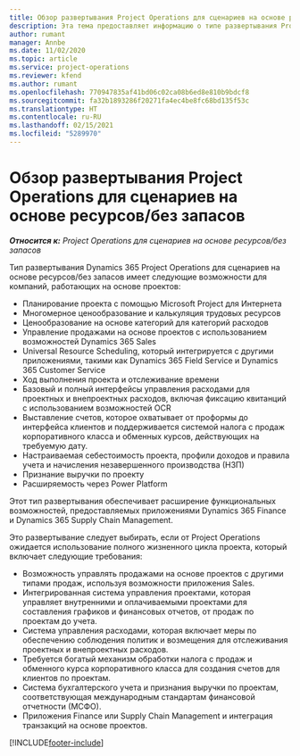 ```yaml
---
title: Обзор развертывания Project Operations для сценариев на основе ресурсов/без запасов
description: Эта тема предоставляет информацию о типе развертывания Project Operations для сценариев на основе ресурсов/без запасов.
author: rumant
manager: Annbe
ms.date: 11/02/2020
ms.topic: article
ms.service: project-operations
ms.reviewer: kfend
ms.author: rumant
ms.openlocfilehash: 770947835af41bd06c02ca08b6ed8e810b9bdcf8
ms.sourcegitcommit: fa32b1893286f20271fa4ec4be8fc68bd135f53c
ms.translationtype: HT
ms.contentlocale: ru-RU
ms.lasthandoff: 02/15/2021
ms.locfileid: "5289970"
---
```

# <a name="project-operations-for-resourcenon-stocked-based-scenarios-deployment-overview"></a>Обзор развертывания Project Operations для сценариев на основе ресурсов/без запасов

_**Относится к:** Project Operations для сценариев на основе ресурсов/без запасов_

Тип развертывания Dynamics 365 Project Operations для сценариев на основе ресурсов/без запасов имеет следующие возможности для компаний, работающих на основе проектов:

- Планирование проекта с помощью Microsoft Project для Интернета
- Многомерное ценообразование и калькуляция трудовых ресурсов
- Ценообразование на основе категорий для категорий расходов
- Управление продажами на основе проектов с использованием возможностей Dynamics 365 Sales
- Universal Resource Scheduling, который интегрируется с другими приложениями, такими как Dynamics 365 Field Service и Dynamics 365 Customer Service
- Ход выполнения проекта и отслеживание времени
- Базовый и полный интерфейсы управления расходами для проектных и внепроектных расходов, включая фиксацию квитанций с использованием возможностей OCR
- Выставление счетов, которое охватывает от проформы до интерфейса клиентов и поддерживается системой налога с продаж корпоративного класса и обменных курсов, действующих на требуемую дату.
- Настраиваемая себестоимость проекта, профили доходов и правила учета и начисления незавершенного производства (НЗП)
- Признание выручки по проекту
- Расширяемость через Power Platform

Этот тип развертывания обеспечивает расширение функциональных возможностей, предоставляемых приложениями Dynamics 365 Finance и Dynamics 365 Supply Chain Management.

Это развертывание следует выбирать, если от Project Operations ожидается использование полного жизненного цикла проекта, который включает следующие требования:

- Возможность управлять продажами на основе проектов с другими типами продаж, используя возможности приложения Sales.
- Интегрированная система управления проектами, которая управляет внутренними и оплачиваемыми проектами для составления графиков и финансовых отчетов, от продаж по проектам до учета.
- Система управления расходами, которая включает меры по обеспечению соблюдения политик и возмещения для отслеживания проектных и внепроектных расходов.
- Требуется богатый механизм обработки налога с продаж и обменного курса корпоративного класса для создания счетов для клиентов по проектам.
- Система бухгалтерского учета и признания выручки по проектам, соответствующая международным стандартам финансовой отчетности (МСФО).
- Приложения Finance или Supply Chain Management и интеграция транзакций на основе проектов.


[!INCLUDE[footer-include](../includes/footer-banner.md)]